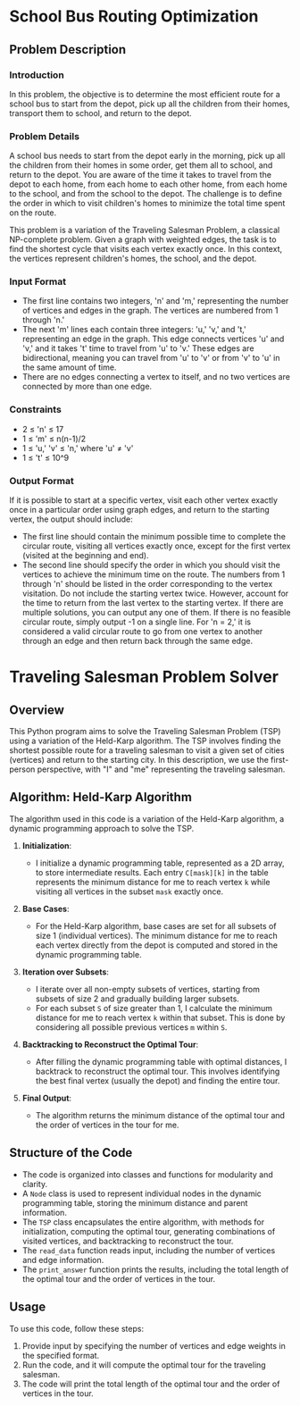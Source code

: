 # School Bus Routing Optimization

## Problem Description

### Introduction

In this problem, the objective is to determine the most efficient route for a school bus to start from the depot, pick up all the children from their homes, transport them to school, and return to the depot.

### Problem Details

A school bus needs to start from the depot early in the morning, pick up all the children from their homes in some order, get them all to school, and return to the depot. You are aware of the time it takes to travel from the depot to each home, from each home to each other home, from each home to the school, and from the school to the depot. The challenge is to define the order in which to visit children's homes to minimize the total time spent on the route.

This problem is a variation of the Traveling Salesman Problem, a classical NP-complete problem. Given a graph with weighted edges, the task is to find the shortest cycle that visits each vertex exactly once. In this context, the vertices represent children's homes, the school, and the depot.

### Input Format

- The first line contains two integers, 'n' and 'm,' representing the number of vertices and edges in the graph. The vertices are numbered from 1 through 'n.'
- The next 'm' lines each contain three integers: 'u,' 'v,' and 't,' representing an edge in the graph. This edge connects vertices 'u' and 'v,' and it takes 't' time to travel from 'u' to 'v.' These edges are bidirectional, meaning you can travel from 'u' to 'v' or from 'v' to 'u' in the same amount of time.
- There are no edges connecting a vertex to itself, and no two vertices are connected by more than one edge.

### Constraints

- 2 ≤ 'n' ≤ 17
- 1 ≤ 'm' ≤ n(n-1)/2
- 1 ≤ 'u,' 'v' ≤ 'n,' where 'u' ≠ 'v'
- 1 ≤ 't' ≤ 10^9

### Output Format

If it is possible to start at a specific vertex, visit each other vertex exactly once in a particular order using graph edges, and return to the starting vertex, the output should include:

- The first line should contain the minimum possible time to complete the circular route, visiting all vertices exactly once, except for the first vertex (visited at the beginning and end).
- The second line should specify the order in which you should visit the vertices to achieve the minimum time on the route. The numbers from 1 through 'n' should be listed in the order corresponding to the vertex visitation. Do not include the starting vertex twice. However, account for the time to return from the last vertex to the starting vertex.
If there are multiple solutions, you can output any one of them. If there is no feasible circular route, simply output -1 on a single line. For 'n = 2,' it is considered a valid circular route to go from one vertex to another through an edge and then return back through the same edge.

# Traveling Salesman Problem Solver

## Overview

This Python program aims to solve the Traveling Salesman Problem (TSP) using a variation of the Held-Karp algorithm. The TSP involves finding the shortest possible route for a traveling salesman to visit a given set of cities (vertices) and return to the starting city. In this description, we use the first-person perspective, with "I" and "me" representing the traveling salesman.

## Algorithm: Held-Karp Algorithm

The algorithm used in this code is a variation of the Held-Karp algorithm, a dynamic programming approach to solve the TSP.

1. **Initialization**:
   - I initialize a dynamic programming table, represented as a 2D array, to store intermediate results. Each entry `C[mask][k]` in the table represents the minimum distance for me to reach vertex `k` while visiting all vertices in the subset `mask` exactly once.

2. **Base Cases**:
   - For the Held-Karp algorithm, base cases are set for all subsets of size 1 (individual vertices). The minimum distance for me to reach each vertex directly from the depot is computed and stored in the dynamic programming table.

3. **Iteration over Subsets**:
   - I iterate over all non-empty subsets of vertices, starting from subsets of size 2 and gradually building larger subsets.
   - For each subset `S` of size greater than 1, I calculate the minimum distance for me to reach vertex `k` within that subset. This is done by considering all possible previous vertices `m` within `S`.

4. **Backtracking to Reconstruct the Optimal Tour**:
   - After filling the dynamic programming table with optimal distances, I backtrack to reconstruct the optimal tour. This involves identifying the best final vertex (usually the depot) and finding the entire tour.

5. **Final Output**:
   - The algorithm returns the minimum distance of the optimal tour and the order of vertices in the tour for me.

## Structure of the Code

- The code is organized into classes and functions for modularity and clarity.
- A `Node` class is used to represent individual nodes in the dynamic programming table, storing the minimum distance and parent information.
- The `TSP` class encapsulates the entire algorithm, with methods for initialization, computing the optimal tour, generating combinations of visited vertices, and backtracking to reconstruct the tour.
- The `read_data` function reads input, including the number of vertices and edge information.
- The `print_answer` function prints the results, including the total length of the optimal tour and the order of vertices in the tour.

## Usage

To use this code, follow these steps:

1. Provide input by specifying the number of vertices and edge weights in the specified format.
2. Run the code, and it will compute the optimal tour for the traveling salesman.
3. The code will print the total length of the optimal tour and the order of vertices in the tour.
